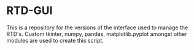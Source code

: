 # RTD-GUI
This is a repository for the versions of the interface used to manage the RTD's. Custom tkinter, numpy, pandas, matplotlib.pyplot amongst other modules are used to create this script. 
